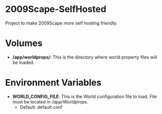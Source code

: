 # 2009Scape-SelfHosted
Project to make 2009Scape more self hosting friendly.

# Volumes
* **/app/worldprops/**: This is the directory where world property files will be loaded.

# Environment Variables
* **WORLD_CONFIG_FILE**: This is the World configuration file to load. File must be located in _/app/Worldprops_.
  * Default: default.conf
